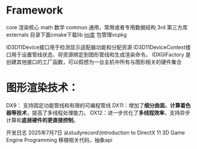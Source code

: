 # Framework
core 渲染核心
math 数学
common 通用，常用或者专用数据结构
3rd 第三方库
externals 目录下面cmake下载lib
[ini库](https://github.com/metayeti/mINI)
包管理vcpkg

ID3D11Device接口用于检测显示适配器功能和分配资源
ID3D11DeviceContext接口用于设置管线状态、将资源绑定到图形管线和生成渲染命令。
IDXGIFactory 是创建其他接口的工厂函数，可以假想为一台主机中所有与图形相关的硬件集合

# 图形渲染技术：
DX9： 支持固定功能管线和有限的可编程管线
DX11：增加了**细分曲面、计算着色器等技术**，提高了多线程处理能力。
DX12：进一步优化了**多线程效率**，支持异步计算和**底层硬件的更直接控制**。

开发日志
2025年7月7日
从studyrecord\Introduction to DirectX 11 3D Game Engine Programming 移植相关代码，抽象api